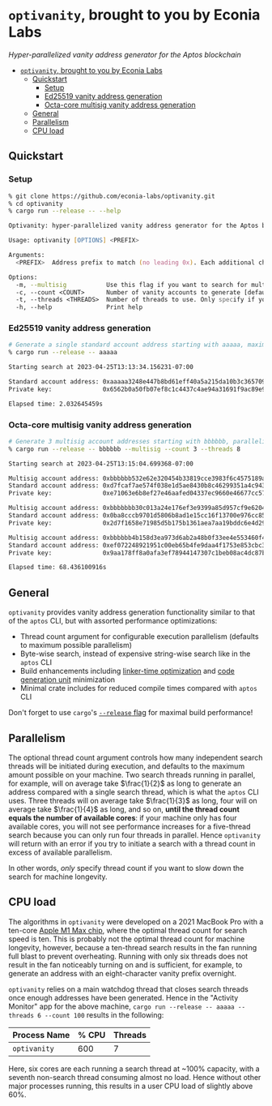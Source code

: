 # `optivanity`, brought to you by Econia Labs

*Hyper-parallelized vanity address generator for the Aptos blockchain*

- [`optivanity`, brought to you by Econia Labs](#optivanity-brought-to-you-by-econia-labs)
  - [Quickstart](#quickstart)
    - [Setup](#setup)
    - [Ed25519 vanity address generation](#ed25519-vanity-address-generation)
    - [Octa-core multisig vanity address generation](#octa-core-multisig-vanity-address-generation)
  - [General](#general)
  - [Parallelism](#parallelism)
  - [CPU load](#cpu-load)

## Quickstart

### Setup

```zsh
% git clone https://github.com/econia-labs/optivanity.git
% cd optivanity
% cargo run --release -- --help

Optivanity: hyper-parallelized vanity address generator for the Aptos blockchain, brought to you by Econia Labs

Usage: optivanity [OPTIONS] <PREFIX>

Arguments:
  <PREFIX>  Address prefix to match (no leading 0x). Each additional character slows search by 16x

Options:
  -m, --multisig           Use this flag if you want to search for multisig address(es)
  -c, --count <COUNT>      Number of vanity accounts to generate [default: 1]
  -t, --threads <THREADS>  Number of threads to use. Only specify if you want to use fewer cores than available [default: 10]
  -h, --help               Print help
```

### Ed25519 vanity address generation

```zsh
# Generate a single standard account address starting with aaaaa, maximum parallelism
% cargo run --release -- aaaaa

Starting search at 2023-04-25T13:13:34.156231-07:00

Standard account address: 0xaaaaa3248e447b8bd61eff40a5a215da10b3c365709aedbe7f391e2c5249d496
Private key:              0x6562b0a50fb07ef8c1c4437c4ae94a31691f9ac89e97d53b75722d38c94fe2fc

Elapsed time: 2.032645459s
```

### Octa-core multisig vanity address generation

```zsh
# Generate 3 multisig account addresses starting with bbbbbb, parallelized across 8 cores
% cargo run --release -- bbbbbb --multisig --count 3 --threads 8

Starting search at 2023-04-25T13:15:04.699368-07:00

Multisig account address: 0xbbbbbb532e62e320454b33819cce3983f6c4575189a7b35f61d8e8c95b87696b
Standard account address: 0xd7fcaf7ae574f038e1d5ae8430b8c46299351a4c943a846a58766e44b8be1b55
Private key:              0xe71063e6b8ef27e46aafed04337ec9660e46677cc57f6b6b0981186f38f5ad09

Multisig account address: 0xbbbbbbb30c013a24e176ef3e9399a85d957cf9e6204487d3b20e33d89c7d7a70
Standard account address: 0x0ba8cccb9701d5806b8ad1e15cc16f13700e976cc8540c1c7192fba539399664
Private key:              0x2d7f1658e71985d5b175b1361aea7aa19bddc6e4d297f8cae8df3956fb79c44d

Multisig account address: 0xbbbbbb4b158d3ea973d6ab2a48b0f33ee4e553460f45db379ab3a96b0fa7ca5c
Standard account address: 0xef072248921951c00eb65b4fe9daa4f1753e853cbc3e07be45c21d5e9bcd2ce0
Private key:              0x9aa178ff8a0afa3ef78944147307c1beb08ac4dc87bd3d1784067fa353575cb7

Elapsed time: 68.436100916s
```

## General

`optivanity` provides vanity address generation functionality similar to that of the `aptos` CLI, but with assorted performance optimizations:

- Thread count argument for configurable execution parallelism (defaults to maximum possible parallelism)
- Byte-wise search, instead of expensive string-wise search like in the `aptos` CLI
- Build enhancements including [linker-time optimization](https://doc.rust-lang.org/cargo/reference/profiles.html#lto) and [code generation unit](https://doc.rust-lang.org/cargo/reference/profiles.html#codegen-units) minimization
- Minimal crate includes for reduced compile times compared with `aptos` CLI

Don't forget to use `cargo`'s [`--release` flag](https://doc.rust-lang.org/cargo/reference/profiles.html#release) for maximal build performance!

## Parallelism

The optional thread count argument controls how many independent search threads will be initiated during execution, and defaults to the maximum amount possible on your machine.
Two search threads running in parallel, for example, will on average take $\frac{1}{2}$ as long to generate an address compared with a single search thread, which is what the `aptos` CLI uses.
Three threads will on average take $\frac{1}{3}$ as long, four will on average take $\frac{1}{4}$ as long, and so on, **until the thread count equals the number of available cores**:
if your machine only has four available cores, you will not see performance increases for a five-thread search because you can only run four threads in parallel.
Hence `optivanity` will return with an error if you try to initiate a search with a thread count in excess of available parallelism.

In other words, *only* specify thread count if you want to slow down the search for machine longevity.

## CPU load

The algorithms in `optivanity` were developed on a 2021 MacBook Pro with a ten-core [Apple M1 Max chip](https://en.wikipedia.org/wiki/Apple_M1#M1_Pro_and_M1_Max), where the optimal thread count for search speed is ten.
This is probably not the optimal thread count for machine longevity, however, because a ten-thread search results in the fan running full blast to prevent overheating.
Running with only six threads does not result in the fan noticeably turning on and is sufficient, for example, to generate an address with an eight-character vanity prefix overnight.

`optivanity` relies on a main watchdog thread that closes search threads once enough addresses have been generated.
Hence in the "Activity Monitor" app for the above machine, `cargo run --release -- aaaaa --threads 6 --count 100` results in the following:

| Process Name | % CPU | Threads |
| ------------ | ----- | ------- |
| `optivanity` | 600   | 7       |

Here, six cores are each running a search thread at ~100% capacity, with a seventh non-search thread consuming almost no load.
Hence without other major processes running, this results in a user CPU load of slightly above 60%.
